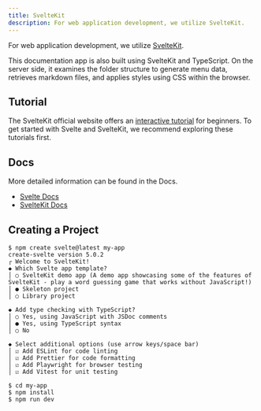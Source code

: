 ```yaml
---
title: SvelteKit
description: For web application development, we utilize SvelteKit.
---
```


For web application development, we utilize [SvelteKit](https://kit.svelte.dev/).

This documentation app is also built using SvelteKit and TypeScript. On the server side, it examines the folder structure to generate menu data, retrieves markdown files, and applies styles using CSS within the browser.

## Tutorial

The SvelteKit official website offers an [interactive tutorial](https://learn.svelte.dev/tutorial/welcome-to-svelte) for beginners. To get started with Svelte and SvelteKit, we recommend exploring these tutorials first.

## Docs

More detailed information can be found in the Docs.

- [Svelte Docs](https://svelte.dev/docs)
- [SvelteKit Docs](https://kit.svelte.dev/docs/introduction)

## Creating a Project

```shell
$ npm create svelte@latest my-app
create-svelte version 5.0.2
┌ Welcome to SvelteKit!
◆ Which Svelte app template?
│ ○ SvelteKit demo app (A demo app showcasing some of the features of SvelteKit - play a word guessing game that works without JavaScript!)
│ ● Skeleton project
│ ○ Library project

◆ Add type checking with TypeScript?
│ ○ Yes, using JavaScript with JSDoc comments
│ ● Yes, using TypeScript syntax
│ ○ No

◆ Select additional options (use arrow keys/space bar)
│ ☑ Add ESLint for code linting
│ ☑ Add Prettier for code formatting
│ ☑ Add Playwright for browser testing
│ ☑ Add Vitest for unit testing

$ cd my-app
$ npm install
$ npm run dev
```
